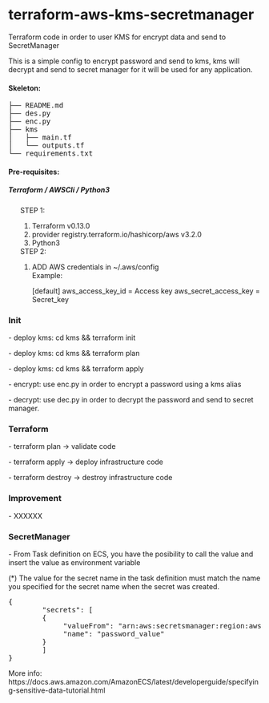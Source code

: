 # terraform-aws-kms-secretmanager
Terraform code in order to user KMS for encrypt data and send to SecretManager

<summary>
This is a simple config to encrypt password and send to kms, kms will decrypt and send to secret manager for it will be used for any application.
</summary>

<h4>Skeleton:</h4>
<pre>
├── README.md
├── des.py
├── enc.py
├── kms
│   ├── main.tf
│   └── outputs.tf
└── requirements.txt
</pre>

<h4>Pre-requisites:</h4>
<h5>Terraform / AWSCli / Python3</h5>
 <ul>
  STEP 1:
 <ol>
  <li> Terraform v0.13.0 </li>
  <li> provider registry.terraform.io/hashicorp/aws v3.2.0 </li>
  <li> Python3 </li> 
 </ol>
  STEP 2:
   <ol>
   <li>  ADD AWS credentials in ~/.aws/config </li>
  Example:
    <p>
    [default]
    aws_access_key_id = Access key 
    aws_secret_access_key = Secret_key 
    </p>
    </li>
  </ol>
 </ul>

<h3> Init </h3>
<p> - deploy kms:  cd kms && terraform init </p>
<p> - deploy kms:  cd kms && terraform plan </p>
<p> - deploy kms:  cd kms && terraform apply </p>
<p> - encrypt:  use enc.py in order to encrypt a password using a kms alias </p>
<p> - decrypt:  use dec.py in order to decrypt the password and send to secret manager. </p>

<h3> Terraform </h3>
<p> - terraform plan -> validate code</p>
<p> - terraform apply -> deploy infrastructure code</p>
<p> - terraform destroy -> destroy infrastructure code</p>

<h3> Improvement </h3>
<p> - XXXXXX </p>

<h3> SecretManager </h3>
<p> - From Task definition on ECS, you have the posibility to call the value and insert the value as environment variable </p>
<p> (*) The value for the secret name in the task definition must match the name you specified for the secret name when the secret was created. </p>
<pre>{
        "secrets": [
        {
             "valueFrom": "arn:aws:secretsmanager:region:aws_account_id:secret:username_value-u9bH6K",
             "name": "password_value"
        }
        ]
}</pre>
<p>More info: https://docs.aws.amazon.com/AmazonECS/latest/developerguide/specifying-sensitive-data-tutorial.html </P>

